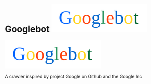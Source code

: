 Googlebot  ![Googlebot](https://raw.githubusercontent.com/csrgxtu/Googlebot/master/data/Googlebot-Logo.png)
=========

![Googlebot](https://raw.githubusercontent.com/csrgxtu/Googlebot/master/data/Googlebot-Logo.png)

A crawler inspired by project Google on Github and the Google Inc

